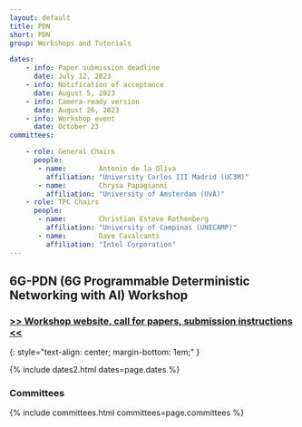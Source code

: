 ```yaml
---
layout: default
title: PDN
short: PDN
group: Workshops and Tutorials

dates:
    - info: Paper submission deadline
      date: July 12, 2023
    - info: Notification of acceptance
      date: August 5, 2023
    - info: Camera-ready version
      date: August 26, 2023
    - info: Workshop event
      date: October 23
committees:

    - role: General Chairs
      people:
       - name:        Antonio de la Oliva
         affiliation: "University Carlos III Madrid (UC3M)"
       - name:        Chrysa Papagianni
         affiliation: "University of Amsterdam (UvA)"
    - role: TPC Chairs
      people:
       - name:        Christian Esteve Rothenberg
         affiliation: "University of Campinas (UNICAMP)"
       - name:        Dave Cavalcanti
         affiliation: "Intel Corporation"
---
```


## 6G-PDN (6G Programmable Deterministic Networking with AI) Workshop

### [>> Workshop website, call for papers, submission instructions <<](https://predict-6g.eu/dissemination-exploitation/6g-pdn/)
{: style="text-align: center; margin-bottom: 1em;" }


<!-- {% include program-online.html type="ws-iFire" %} -->

<!-- ### Call For Papers

The ACM International Workshop on innovative aerial communication solutions for FIrst REsponders network in emergency scenarios (iFIRE '19) will be held on July 2, 2019 in Catania, Italy along with the ACM MobiHoc 2019. It will be the first track of the Workshop on aerial communication technologies to cope with public safety issues.

The public safety is a timely topic that has showed its paramount importance after the major human-driven and natural disasters witnessed during the last few years. According to the American Institute for Occupational Safety and Health, the majority of the victims in many different scenarios are untrained rescuers and even professional first responders. Accurate information gathered from sensors may allow first-responders and volunteers to make better and faster decisions, understand the situation, identify the rescue actions with higher success probability, correctly allocate resources such as number of ambulances, and prevent or mitigate personal risks. Today, even commonly available technologies, such as cellular phones, could save many lives if properly adopted.

There is a compelling need of exploring the feasibility of new technologies, explicitly designed for working in emergency scenarios. Recently in this wide context, the aerial communication has significantly progressed due to longer battery life-time, new international law regulations and microelectronics evolution with lower prices and higher performance. In particular, Unmanned Aerial Vehicles (UAVs) can easily and quickly reach far-away locations, scan carefully the area looking for injured people and autonomously create a communication bridge between first responder networks and victims. However, there are several unaddressed challenges on both communication and computational means that might further improve the reactiveness and efficiency of the first response after a natural disaster or human-driven threat.

The workshop is focused on main upcoming activities about the involvement of UAVs as emergency communication means during emergency situations. It is open to both scientific and industrial communities, and will disclose the latest research achievements in the research field of fine-grained localization, advanced communication between moving objects and optimal UAV-cell coverage. The main motivation is to gather people involved in public safety innovative actions, encompassing both the mathematical frameworks and realistic solutions to bring intelligence and efficiency on board of UAVs. -->



{% include dates2.html dates=page.dates %}

<!-- <div class="row">
  <div class="col-sm-6 col-sm-offset-3">
    <a href="mailto:{% for person in page.committees[0].people %}{% if person.email and person.email != "" %}{% unless forloop.first %},{% endunless %}{{ person.email }}{% endif %}{% endfor %}?subject=[{{ page.short }}]" class="btn btn-primary btn-block" role="button">Contact Workshop Chairs</a>
  </div>
</div> -->


### Committees

{% include committees.html committees=page.committees %}
